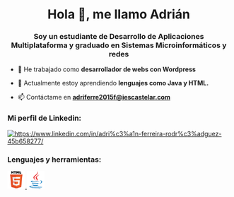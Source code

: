 <h1 align="center">Hola 👋, me llamo Adrián</h1>
<h3 align="center">Soy un estudiante de Desarrollo de Aplicaciones Multiplataforma y graduado en Sistemas Microinformáticos y redes</h3>

- 🔭 He trabajado como **desarrollador de webs con Wordpress**

- 🌱 Actualmente estoy aprendiendo **lenguajes como Java y HTML.**

- 📫 Contáctame en  **adriferre2015f@iescastelar.com**

<h3 align="left">Mi perfil de Linkedin:</h3>
<p align="left">
<a href="https://linkedin.com/in/adri%c3%a1n-ferreira-rodr%c3%adguez-45b658277/" target="blank"><img align="center" src="https://raw.githubusercontent.com/rahuldkjain/github-profile-readme-generator/master/src/images/icons/Social/linked-in-alt.svg" alt="https://www.linkedin.com/in/adri%c3%a1n-ferreira-rodr%c3%adguez-45b658277/" height="30" width="40" /></a>
</p>

<h3 align="left">Lenguajes y herramientas:</h3>
<p align="left"> <a href="https://www.w3.org/html/" target="_blank" rel="noreferrer"> <img src="https://raw.githubusercontent.com/devicons/devicon/master/icons/html5/html5-original-wordmark.svg" alt="html5" width="40" height="40"/> </a> <a href="https://www.java.com" target="_blank" rel="noreferrer"> <img src="https://raw.githubusercontent.com/devicons/devicon/master/icons/java/java-original.svg" alt="java" width="40" height="40"/> </a> </p>
